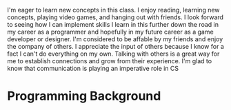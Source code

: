 I'm eager to learn new concepts in this class. I enjoy reading, learning new concepts, playing video games, 
and hanging out with friends. I look forward to seeing how I can implement skills I learn in this 
further down the road in my career as a programmer and hopefully in my future career as a game developer or 
designer. I'm considered to be affable by my friends and enjoy the company of others. I appreciate the input 
of others because I know for a fact I can't do everything on my own. Talking with others is a great way for me
to establish connections and grow from their experience. I'm glad to know that communication is playing
an imperative role in CS
<h1> Programming Background </h1>
